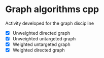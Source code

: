 # Graph algorithms cpp
Activity developed for the graph discipline


- [x] Unweighted directed graph
- [x] Unweighted untargeted graph
- [x] Weighted untargeted graph
- [x] Weighted directed graph
